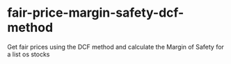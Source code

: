 # fair-price-margin-safety-dcf-method
Get fair prices using the DCF method and calculate the Margin of Safety for a list os stocks
